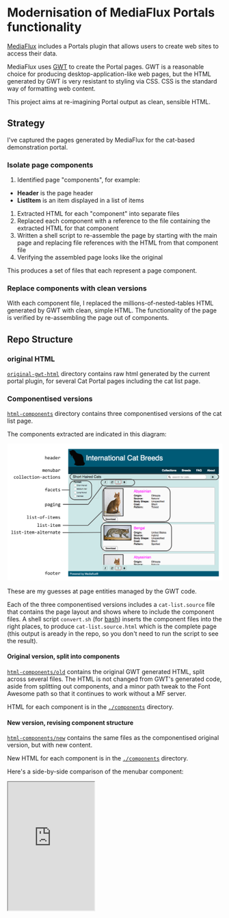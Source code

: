 # Modernisation of MediaFlux Portals functionality

[MediaFlux](http://www.arcitecta.com/Products) includes a Portals
plugin that allows users to create web sites to access their data.

MediaFlux uses [GWT](http://www.gwtproject.org/) to create the
Portal pages.  GWT is a reasonable choice for producing
desktop-application-like web pages, but the HTML generated by
GWT is very resistant to styling via CSS.  CSS is the standard way
of formatting web content.

This project aims at re-imagining Portal output as clean, sensible
HTML.


## Strategy

I've captured the pages generated by MediaFlux for the cat-based
demonstration portal.


### Isolate page components

1. Identified page "components", for example:
  - **Header** is the page header
  - **ListItem** is an item displayed in a list of items
1. Extracted HTML for each "component" into separate files
1. Replaced each component with a reference to the file containing
   the extracted HTML for that component
1. Written a shell script to re-assemble the page by starting with
   the main page and replacing file references with the HTML from
   that component file
1. Verifying the assembled page looks like the original

This produces a set of files that each represent a page component.


### Replace components with clean versions

With each component file, I replaced the millions-of-nested-tables
HTML generated by GWT with clean, simple HTML.  The functionality
of the page is verified by re-assembling the page out of components.


## Repo Structure


### original HTML

[```original-gwt-html```](original-gwt-html) directory contains raw
html generated by the current portal plugin, for several Cat Portal
pages including the cat list page.


### Componentised versions

[```html-components```](html-components) directory contains three
componentised versions of the cat list page.

The components extracted are indicated in this diagram:

![components](images/components-01.png)

These are my guesses at page entities managed by the GWT code.

Each of the three componentised versions includes a ```cat-list.source```
file that contains the page layout and shows where to include the
component files.  A shell script ```convert.sh``` (for
[bash](https://en.wikipedia.org/wiki/Bash_(Unix_shell))) inserts the
component files into the right places, to produce
```cat-list.source.html``` which is the complete page (this output
is aready in the repo, so you don't need to run the script to see the
result).


#### Original version, split into components

[```html-components/old```](html-components/old) contains the
original GWT generated HTML, split across several files.  The HTML
is not changed from GWT's generated code, aside from splitting out
components, and a minor path tweak to the Font Awesome path so that
it continues to work without a MF server.

HTML for each component is in the
[```./components```](html-components/old/components) directory.


#### New version, revising component structure

[```html-components/new```](html-components/new) contains the same
files as the componentised original version, but with new content.

New HTML for each component is in the
[```./components```](html-components/new/components) directory.

Here's a side-by-side comparison of the menubar component:

<iframe style="width: 40%; height: 300px; float: left;"
	src="https://raw.githubusercontent.com/DanielBaird/mf-portal-modern/gh-pages/html-components/old/components/menubar.html"
/>
<iframe style="width: 40%; height: 300px; float: right;"
	src="https://raw.githubusercontent.com/DanielBaird/mf-portal-modern/gh-pages/html-components/new/components/menubar.html"
/>




